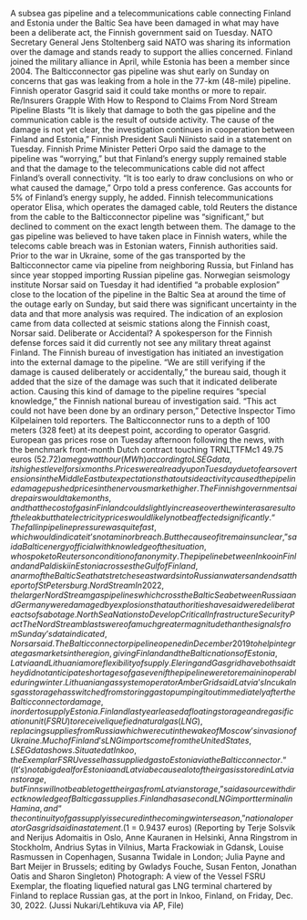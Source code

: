 A subsea gas pipeline and a telecommunications cable connecting Finland and Estonia under the Baltic Sea have been damaged in what may have been a deliberate act, the Finnish government said on Tuesday.
NATO Secretary General Jens Stoltenberg said NATO was sharing its information over the damage and stands ready to support the allies concerned. Finland joined the military alliance in April, while Estonia has been a member since 2004.
The Balticconnector gas pipeline was shut early on Sunday on concerns that gas was leaking from a hole in the 77-km (48-mile) pipeline. Finnish operator Gasgrid said it could take months or more to repair.
Re/Insurers Grapple With How to Respond to Claims From Nord Stream Pipeline Blasts
“It is likely that damage to both the gas pipeline and the communication cable is the result of outside activity. The cause of the damage is not yet clear, the investigation continues in cooperation between Finland and Estonia,” Finnish President Sauli Niinisto said in a statement on Tuesday.
Finnish Prime Minister Petteri Orpo said the damage to the pipeline was “worrying,” but that Finland’s energy supply remained stable and that the damage to the telecommunications cable did not affect Finland’s overall connectivity.
“It is too early to draw conclusions on who or what caused the damage,” Orpo told a press conference.
Gas accounts for 5% of Finland’s energy supply, he added.
Finnish telecommunications operator Elisa, which operates the damaged cable, told Reuters the distance from the cable to the Balticconnector pipeline was “significant,” but declined to comment on the exact length between them.
The damage to the gas pipeline was believed to have taken place in Finnish waters, while the telecoms cable breach was in Estonian waters, Finnish authorities said.
Prior to the war in Ukraine, some of the gas transported by the Balticconnector came via pipeline from neighboring Russia, but Finland has since year stopped importing Russian pipeline gas.
Norwegian seismology institute Norsar said on Tuesday it had identified “a probable explosion” close to the location of the pipeline in the Baltic Sea at around the time of the outage early on Sunday, but said there was significant uncertainty in the data and that more analysis was required.
The indication of an explosion came from data collected at seismic stations along the Finnish coast, Norsar said.
Deliberate or Accidental?
A spokesperson for the Finnish defense forces said it did currently not see any military threat against Finland.
The Finnish bureau of investigation has initiated an investigation into the external damage to the pipeline.
“We are still verifying if the damage is caused deliberately or accidentally,” the bureau said, though it added that the size of the damage was such that it indicated deliberate action.
Causing this kind of damage to the pipeline requires “special knowledge,” the Finnish national bureau of investigation said.
“This act could not have been done by an ordinary person,” Detective Inspector Timo Kilpelainen told reporters.
The Balticconnector runs to a depth of 100 meters (328 feet) at its deepest point, according to operator Gasgrid.
European gas prices rose on Tuesday afternoon following the news, with the benchmark front-month Dutch contract touching TRNLTTFMc1 49.75 euros ($52.72) a megawatt hour (MWh) according to LSEG data, its highest level for six months.
Prices were already up on Tuesday due to fears over tensions in the Middle East but expectations that outside activity caused the pipeline damage pushed prices in the nervous market higher.
The Finnish government said repairs would take months, and that the cost of gas in Finland could slightly increase over the winter as a result of the leak but that electricity prices would likely not be affected significantly.
“The fall in pipeline pressure was quite fast, which would indicate it’s not a minor breach. But the cause of it remains unclear,” said a Baltic energy official with knowledge of the situation, who spoke to Reuters on condition of anonymity.
The pipeline between Inkoo in Finland and Paldiski in Estonia crosses the Gulf of Finland, an arm of the Baltic Sea that stretches eastwards into Russian waters and ends at the port of St Petersburg.
Nord Stream
In 2022, the larger Nord Stream gas pipelines which cross the Baltic Sea between Russia and Germany were damaged by explosions that authorities have said were deliberate acts of sabotage.
North Sea Nations to Develop Critical Infrastructure Security Pact
The Nord Stream blasts were of a much greater magnitude than the signals from Sunday’s data indicated, Norsar said.
The Balticconnector pipeline opened in December 2019 to help integrate gas markets in the region, giving Finland and the Baltic nations of Estonia, Latvia and Lithuania more flexibility of supply.
Elering and Gasgrid have both said they did not anticipate shortages of gas even if the pipeline were to remain inoperable during winter.
Lithuanian gas system operator Amber Grid said Latvia’s Incukalns gas storage has switched from storing gas to pumping it out immediately after the Balticconnector damage, in order to supply Estonia.
Finland last year leased a floating storage and regasification unit (FSRU) to receive liquefied natural gas (LNG), replacing supplies from Russia which were cut in the wake of Moscow’s invasion of Ukraine.
Much of Finland’s LNG imports come from the United States, LSEG data shows.
Situated at Inkoo, the Exemplar FSRU vessel has supplied gas to Estonia via the Balticconnector.
“(It’s) not a big deal for Estonia and Latvia because a lot of their gas is stored in Latvian storage, but Finns will not be able to get their gas from Latvian storage,” said a source with direct knowledge of Baltic gas supplies.
Finland has a second LNG import terminal in Hamina, and “the continuity of gas supply is secured in the coming winter season,” national operator Gasgrid said in a statement.
($1 = 0.9437 euros)
(Reporting by Terje Solsvik and Nerijus Adomaitis in Oslo, Anne Kauranen in Helsinki, Anna Ringstrom in Stockholm, Andrius Sytas in Vilnius, Marta Frackowiak in Gdansk, Louise Rasmussen in Copenhagen, Susanna Twidale in London; Julia Payne and Bart Meijer in Brussels; editing by Gwladys Fouche, Susan Fenton, Jonathan Oatis and Sharon Singleton)
Photograph: A view of the Vessel FSRU Exemplar, the floating liquefied natural gas LNG terminal chartered by Finland to replace Russian gas, at the port in Inkoo, Finland, on Friday, Dec. 30, 2022. (Jussi Nukari/Lehtikuva via AP, File)
